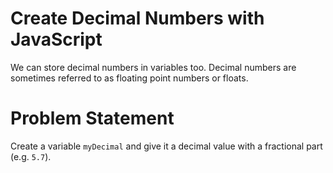 # Create Decimal Numbers with JavaScript
We can store decimal numbers in variables too. Decimal numbers are sometimes referred to as floating point numbers or floats.

# Problem Statement
Create a variable ```myDecimal``` and give it a decimal value with a fractional part (e.g. ```5.7```).
